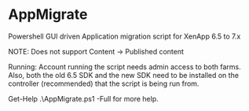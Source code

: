# AppMigrate
Powershell GUI driven Application migration script for XenApp 6.5 to 7.x

NOTE:
Does not support Content -> Published content

Running:
Account running the script needs admin access to both farms. Also, both the old 6.5 SDK and the
new SDK need to be installed on the controller (recommended) that the script is being run from.

Get-Help .\AppMigrate.ps1 -Full for more help.
